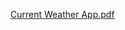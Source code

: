 [Current Weather App.pdf](https://github.com/user-attachments/files/20900422/Current.Weather.App.pdf)
